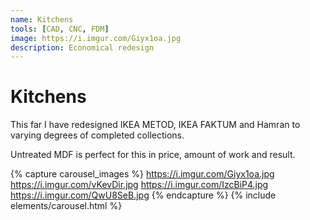 ```yaml
---
name: Kitchens
tools: [CAD, CNC, FDM]
image: https://i.imgur.com/Giyx1oa.jpg
description: Economical redesign
---
```


# Kitchens

This far I have redesigned IKEA METOD, IKEA FAKTUM and Hamran to varying degrees of completed collections. 

Untreated MDF is perfect for this in price, amount of work and result.

{% capture carousel_images %}
https://i.imgur.com/Giyx1oa.jpg
https://i.imgur.com/vKevDir.jpg
https://i.imgur.com/IzcBiP4.jpg
https://i.imgur.com/QwU8SeB.jpg
{% endcapture %}
{% include elements/carousel.html %}